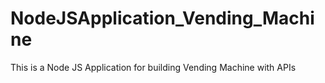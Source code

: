 # NodeJSApplication_Vending_Machine
This is a Node JS Application for building Vending Machine with APIs
